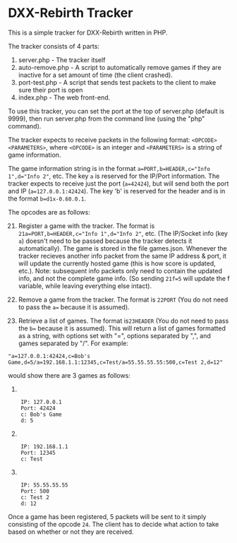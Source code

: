 # DXX-Rebirth Tracker
This is a simple tracker for DXX-Rebirth written in PHP.

The tracker consists of 4 parts:

1. server.php - The tracker itself
2. auto-remove.php - A script to automatically remove games if they are inactive for a set amount of time (the client crashed).
3. port-test.php - A script that sends test packets to the client to make sure their port is open
4. index.php - The web front-end.

To use this tracker, you can set the port at the top of server.php (default is 9999), then run server.php from the command line (using the "php" command).

The tracker expects to receive packets in the following format: `<OPCODE><PARAMETERS>`, where `<OPCODE>` is an integer and `<PARAMETERS>` is a string of game information.

The game information string is in the format `a=PORT,b=HEADER,c="Info 1",d="Info 2"`, etc. The key `a` is reserved for the IP/Port information. The tracker expects to receive just the port (`a=42424`), but will send both the port and IP (`a=127.0.0.1:42424`). The key 'b' is reserved for the header and is in the format `b=d1x-0.60.0.1`.

The opcodes are as follows:

21. Register a game with the tracker. The format is `21a=PORT,b=HEADER,c="Info 1",d="Info 2"`, etc. (The IP/Socket info (key `a`) doesn't need to be passed because the tracker detects it automatically). The game is stored in the file games.json. Whenever the tracker recieves another info packet from the same IP address & port, it will update the currently hosted game (this is how score is updated, etc.). Note: subsequent info packets only need to contain the updated info, and not the complete game info. (So sending `21f=5` will update the f variable, while leaving everything else intact).

22. Remove a game from the tracker. The format is `22PORT` (You do not need to pass the `a=` because it is assumed).

23. Retrieve a list of games. The format is`23HEADER` (You do not need to pass the `b=` because it is assumed). This will return a list of games formatted as a string, with options set with "=", options separated by ",", and games separated by "/". For example:
```
"a=127.0.0.1:42424,c=Bob's Game,d=5/a=192.168.1.1:12345,c=Test/a=55.55.55.55:500,c=Test 2,d=12"
```
would show there are 3 games as follows:

 1.
 ```
     IP: 127.0.0.1
     Port: 42424
     c: Bob's Game
     d: 5
 ```
 2.
 ```
     IP: 192.168.1.1
     Port: 12345
     c: Test
 ```
 3.
 ```
     IP: 55.55.55.55
     Port: 500
     c: Test 2
     d: 12
 ```
 
 Once a game has been registered, 5 packets will be sent to it simply consisting of the opcode `24`. The client has to decide what action to take based on whether or not they are received.
